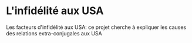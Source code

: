 # L'infidélité aux USA
Les facteurs d'infidélité aux USA: ce projet cherche à expliquer les causes des relations extra-conjugales aux USA
